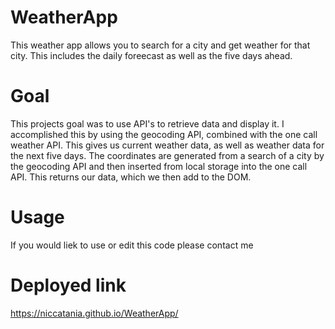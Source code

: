 # WeatherApp
This weather app allows you to search for a city and get weather for that city. This includes the daily foreecast as well as the five days ahead.

# Goal

This projects goal was to use API's to retrieve data and display it. I accomplished this by using the geocoding API, combined with the one call weather API. This gives us current weather data, as well as weather data for the next five days. The coordinates are generated from a search of a city by the geocoding API and then inserted from local storage into the one call API. This returns our data, which we then add to the DOM. 

# Usage
If you would liek to use or edit this code please contact me


# Deployed link


https://niccatania.github.io/WeatherApp/
